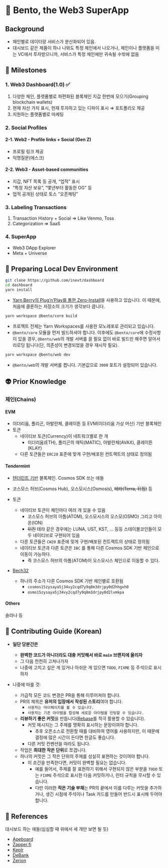 # 🍱 Bento, the Web3 SuperApp

## Background

- 체인별로 데이터랑 서비스가 분산화되어 있음.
- 대시보드 같은 제품이 하나 나와도 특정 체인에서 나오거나, 체인이나 플랫폼을 미는 VC에서 투자받으니까, 서비스가 특정 체인에만 귀속될 수밖에 없음

## 🚣 Milestones

### 1. Web3 Dashboard(1.0) ✅

1.  다양한 체인, 플랫폼별로 파편화된 블록체인 지갑 한번에 모으기(Grouping blockchain wallets)
2.  현재 자산 가치 표시, 현재 투자하고 있는 디파이 표시 ⇒ 포트폴리오 제공
3.  지원하는 플랫폼별로 마케팅

### 2. Social Profiles

#### 2-1. Web2 - Profile links + Social (Gen Z)

- 프로필 링크 제공
- 익명질문(에스크)

#### 2-2. Web3 - Asset-based communities

- 지갑, NFT 목록 등 공개, “업적” 표시
- “특정 자산 보유”, “몇년부터 활동한 OG” 등
- 업적 공개된 상태로 토스 “오픈채팅”

### 3. Labeling Transactions

1.  Transaction History + Social ⇒ Like Venmo, Toss
2.  Categorization ⇒ SaaS

### 4. SuperApp

- Web3 DApp Explorer
- Meta + Universe

## 🚀 Preparing Local Dev Environment

```bash
git clone https://github.com/inevt/dashboard
cd dashboard
yarn install
```

- [Yarn Berry의 Plug’n’Play를 통한 Zero-Install](https://toss.tech/article/node-modules-and-yarn-berry)을 사용하고 있습니다. 이 때문에, 처음에 클론하는 저장소의 크기가 생각보다 큽니다.

```bash
yarn workspace @bento/core build
```

- 프로젝트 전체는 Yarn Workspaces를 사용한 모노레포로 관리되고 있습니다.
- `@bento/core` 모듈을 먼저 빌드하셔야 합니다. 이후에도 `@bento/core`에 수정사항이 있을 경우, `@bento/web`의 개발 서버를 끌 필요 없이 바로 빌드만 해주면 알아서 리로딩 됩니다(단, 의존성이 변경되었을 경우 재시작 필요).

```bash
yarn workspace @bento/web dev
```

- `@bento/web`의 개발 서버를 켭니다. 기본값으로 `3000` 포트가 설정되어 있습니다.

## 👽 Prior Knowledge

### 체인(Chains)

#### EVM

- 이더리움, 폴리곤, 아발란체, 클레이튼 등 EVM(이더리움 가상 머신) 기반 블록체인
- 토큰
  - 네이티브 토큰(Currency)이 네트워크별로 한 개
    - 이더리움(ETH), 폴리곤의 매틱(MATIC), 아발란체(AVAX), 클레이튼(KLAY)
  - 다른 토큰들은 `ERC20` 표준에 맞게 구현/배포된 컨트랙트의 상태로 정의됨

#### Tendermint

- [텐더민트 기반](https://academy.binance.com/ko/articles/tendermint-explained) 블록체인. Cosmos SDK 쓰는 애들
- 코스모스 허브(Cosmos Hub), 오스모시스(Osmosis), ~~테라(Terra, 뒤짐)~~ 등

- 토큰

  - 네이티브 토큰이 체인마다 여러 개 있을 수 있음
    - 코스모스 허브의 아톰(ATOM), 오스모시스의 오스모(OSMO) 그리고 아이온(ION)
    - ~~뒤진~~ 테라 같은 경우에는 LUNA, UST, KST, ... 등등 스테이블코인들이 모두 네이티브로 구현되어 있음
  - 다른 토큰들은 `CW20` 표준에 맞게 구현/배포된 컨트랙트의 상태로 정의됨
  - 네이티브 토큰과 다른 토큰은 `IBC` 를 통해 다른 Cosmos SDK 기반 체인으로 이동이 가능하다.
    - 즉 코스모스 허브의 아톰(ATOM)이 오스모시스 체인으로 이동할 수 있다.

- [Bech32](https://docs.cosmos.network/master/spec/addresses/bech32.html)
  - 하나의 주소가 다른 Cosmos SDK 기반 체인별로 호환됨
    - `cosmos15zysaya5j34vy2cqd7y9q8m3drjpy0d2hhgxh0`
    - `osmo15zysaya5j34vy2cqd7y9q8m3drjpy0d2lvmkpa`

#### Others

솔라나 등

## 🔨 Contributing Guide (Korean)

- **일단 당분간은**

  - **완벽한 코드가 아니더라도 대충 커밋해서 바로 `main` 브랜치에 올리자**
  - 그 다음 천천히 고쳐나가자
  - 나중에 고치고 싶은 게 있거나 아쉬운 게 있으면 `TODO`, `FIXME` 등 주석으로 표시하자

- 나중에 따를 것:
  - 가급적 모든 코드 변경은 PR을 통해 이루어져야 합니다.
  - PR의 제목은 **유저의 입장에서 작성된 스토리**여야 합니다.
    - `사용자는 마이페이지를 볼 수 있습니다.`
    - `사용자는 기존 아이템을 합성해 새로운 아이템을 민팅할 수 있습니다.`
  - **리뷰하기 좋은 커밋**을 만듭니다([Rebase](https://enghqii.tistory.com/54)를 적극 활용할 수 있습니다).
    - 커밋 메시지는 그 주제를 명확히 표시하는 문장이여야 합니다.
      - 추후 오픈소스로 전환할 때를 대비하여 영어를 사용하지만, 이 때문에 결정에 많은 시간이 든다면 한글도 좋습니다.
    - 다른 커밋 컨벤션을 따라도 됩니다.
  - 작업은 **최대한 작은 단위**로 쪼갭니다.
  - 하나의 커밋은 그 작은 단위의 주제를 성실히 표현하는 것이여야 합니다.
    - 이 조건을 만족한다면, 커밋이 완벽할 필요는 없습니다.
      - 예를 들어서, 주제를 잘 표현하기 위해서 구현되지 않은 부분을 `TODO` 또는 `FIXME` 주석으로 표시한 다음 커밋하거나, 린터 규칙을 무시할 수 있습니다.
      - 다만 이러한 **작은 기술 부채**는 PR의 끝에서 이를 다루는 커밋을 추가하거나, 생긴 시점에 주석이나 Task 카드를 만들어 반드시 표시해 두어야 합니다.

## 📒 References

대시보드 하는 애들(심심할 때 위에서 세 개만 보면 될 듯)

- [Apeboard](https://apeboard.finance/)
- [Zapper.fi](https://zapper.fi/)
- [Keplr](https://www.keplr.app/)
- [DeBank](https://debank.com/)
- [Zerion](https://zerion.io/)
